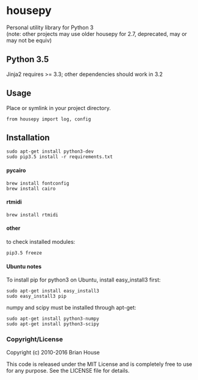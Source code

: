 housepy
=======
Personal utility library for Python 3  
(note: other projects may use older housepy for 2.7, deprecated, may or may not be equiv)


Python 3.5
----------
Jinja2 requires >= 3.3; other dependencies should work in 3.2


Usage
-----
Place or symlink in your project directory.

    from housepy import log, config


Installation
------------
    sudo apt-get install python3-dev
    sudo pip3.5 install -r requirements.txt


#### pycairo

    brew install fontconfig
    brew install cairo

#### rtmidi

    brew install rtmidi


#### other
to check installed modules:

    pip3.5 freeze


#### Ubuntu notes

To install pip for python3 on Ubuntu, install easy_install3 first:
    
    sudo apt-get install easy_install3
    sudo easy_install3 pip

numpy and scipy must be installed through apt-get:

    sudo apt-get install python3-numpy
    sudo apt-get install python3-scipy


### Copyright/License

Copyright (c) 2010-2016 Brian House

This code is released under the MIT License and is completely free to use for any purpose. See the LICENSE file for details.
